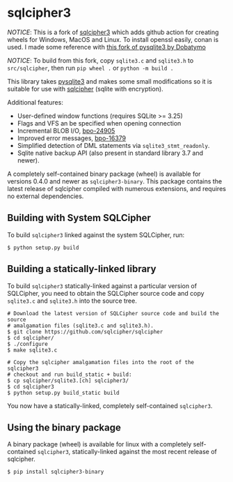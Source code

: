 sqlcipher3
==========

*NOTICE*: This is a fork of [sqlcipher3](https://github.com/coleifer/sqlcipher3)
which adds github action for creating wheels for Windows, MacOS and Linux. To install
openssl easily, conan is used. I made some reference with
[this fork of pysqlite3 by Dobatymo](https://github.com/Dobatymo/pysqlite3)

*NOTICE*: To build from this fork, copy `sqlite3.c` and `sqlite3.h`
to `src/sqlcipher`, then run `pip wheel .` or `python -m build .`

This library takes [pysqlite3](https://github.com/coleifer/pysqlite3) and makes
some small modifications so it is suitable for use with
[sqlcipher](https://github.com/sqlcipher/sqlcipher) (sqlite with encryption).

Additional features:

* User-defined window functions (requires SQLite >= 3.25)
* Flags and VFS an be specified when opening connection
* Incremental BLOB I/O, [bpo-24905](https://github.com/python/cpython/pull/271)
* Improved error messages, [bpo-16379](https://github.com/python/cpython/pull/1108)
* Simplified detection of DML statements via `sqlite3_stmt_readonly`.
* Sqlite native backup API (also present in standard library 3.7 and newer).

A completely self-contained binary package (wheel) is available for versions
0.4.0 and newer as `sqlcipher3-binary`. This package contains the latest
release of sqlcipher compiled with numerous extensions, and requires no
external dependencies.

Building with System SQLCipher
------------------------------

To build `sqlcipher3` linked against the system SQLCipher, run:

```
$ python setup.py build
```

Building a statically-linked library
------------------------------------

To build `sqlcipher3` statically-linked against a particular version of
SQLCipher, you need to obtain the SQLCipher source code and copy `sqlite3.c`
and `sqlite3.h` into the source tree.

```
# Download the latest version of SQLCipher source code and build the source
# amalgamation files (sqlite3.c and sqlite3.h).
$ git clone https://github.com/sqlcipher/sqlcipher
$ cd sqlcipher/
$ ./configure
$ make sqlite3.c

# Copy the sqlcipher amalgamation files into the root of the sqlcipher3
# checkout and run build_static + build:
$ cp sqlcipher/sqlite3.[ch] sqlcipher3/
$ cd sqlcipher3
$ python setup.py build_static build
```

You now have a statically-linked, completely self-contained `sqlcipher3`.

Using the binary package
------------------------

A binary package (wheel) is available for linux with a completely
self-contained  `sqlcipher3`, statically-linked against the most recent release
of sqlcipher.

```
$ pip install sqlcipher3-binary
```

